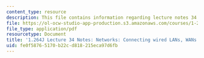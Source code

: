 ```yaml
---
content_type: resource
description: This file contains information regarding lecture notes 34.
file: https://ol-ocw-studio-app-production.s3.amazonaws.com/courses/1-264j-database-internet-and-systems-integration-technologies-fall-2013/fe0f58765170b22cd818215eca97d6fb_MIT1_264JF13_lect_34.pdf
file_type: application/pdf
resourcetype: Document
title: '1.264J Lecture 34 Notes: Networks: Connecting wired LANs, WANs'
uid: fe0f5876-5170-b22c-d818-215eca97d6fb
---
```

